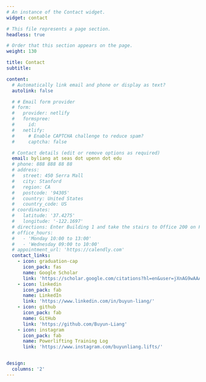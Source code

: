 ```yaml
---
# An instance of the Contact widget.
widget: contact

# This file represents a page section.
headless: true

# Order that this section appears on the page.
weight: 130

title: Contact
subtitle:

content:
  # Automatically link email and phone or display as text?
  autolink: false

  # # Email form provider
  # form:
  #   provider: netlify
  #   formspree:
  #     id:
  #   netlify:
  #     # Enable CAPTCHA challenge to reduce spam?
  #     captcha: false

  # Contact details (edit or remove options as required)
  email: byliang at seas dot upenn dot edu
  # phone: 888 888 88 88
  # address:
  #   street: 450 Serra Mall
  #   city: Stanford
  #   region: CA
  #   postcode: '94305'
  #   country: United States
  #   country_code: US
  # coordinates:
  #   latitude: '37.4275'
  #   longitude: '-122.1697'
  # directions: Enter Building 1 and take the stairs to Office 200 on Floor 2
  # office_hours:
  #   - 'Monday 10:00 to 13:00'
  #   - 'Wednesday 09:00 to 10:00'
  # appointment_url: 'https://calendly.com'
  contact_links:
    - icon: graduation-cap
      icon_pack: fas
      name: Google Scholar
      link: 'https://scholar.google.com/citations?hl=en&user=jXnAG9wAAAAJ'  
    - icon: linkedin
      icon_pack: fab
      name: LinkedIn
      link: 'https://www.linkedin.com/in/buyun-liang/'  
    - icon: github
      icon_pack: fab
      name: GitHub
      link: 'https://github.com/Buyun-Liang'
    - icon: instagram
      icon_pack: fab
      name: Powerlifting Training Log
      link: 'https://www.instagram.com/buyunliang.lifts/'


design:
  columns: '2'
---
```



